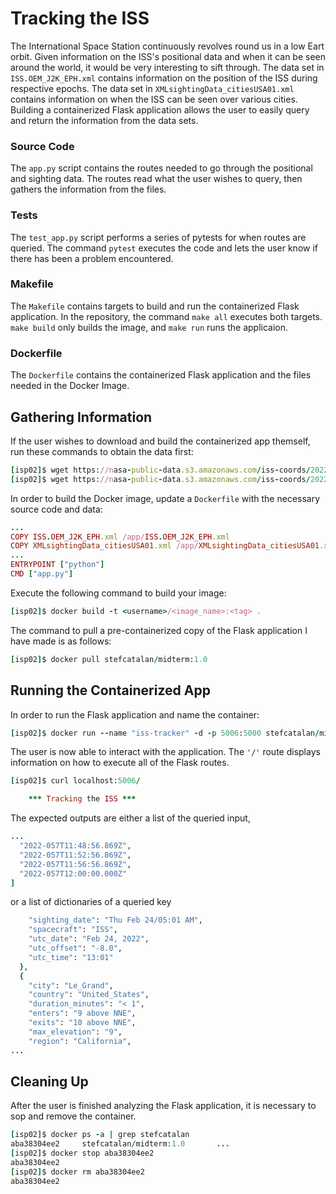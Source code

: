 # Tracking the ISS

The International Space Station continuously revolves round us in a low Eart orbit. Given information on the ISS's positional data and when it can be seen around the world, it would be very interesting to sift through. The data set in `ISS.OEM_J2K_EPH.xml` contains information on the position of the ISS during respective epochs. The data set in `XMLsightingData_citiesUSA01.xml` contains information on when the ISS can be seen over various cities. Building a containerized Flask application allows the user to easily query and return the information from the data sets.

### Source Code

The `app.py` script contains the routes needed to go through the positional and sighting data. The routes read what the user wishes to query, then gathers the information from the files.

### Tests

The `test_app.py` script performs a series of pytests for when routes are queried. The command `pytest` executes the code and lets the user know if there has been a problem encountered.

### Makefile

The `Makefile` contains targets to build and run the containerized Flask application. In the repository, the command `make all` executes both targets. `make build` only builds the image, and `make run` runs the applicaion.

### Dockerfile

The `Dockerfile` contains the containerized Flask application and the files needed in the Docker Image.

## Gathering Information

If the user wishes to download and build the containerized app themself, run these commands to obtain the data first:
```ruby
[isp02]$ wget https://nasa-public-data.s3.amazonaws.com/iss-coords/2022-02-13/ISS_OEM/ISS.OEM_J2K_EPH.xml
[isp02]$ wget https://nasa-public-data.s3.amazonaws.com/iss-coords/2022-02-13/ISS_sightings/XMLsightingData_citiesUSA01.xml
```
In order to build the Docker image, update a `Dockerfile` with the necessary source code and data:
```ruby
...
COPY ISS.OEM_J2K_EPH.xml /app/ISS.OEM_J2K_EPH.xml
COPY XMLsightingData_citiesUSA01.xml /app/XMLsightingData_citiesUSA01.xml
...
ENTRYPOINT ["python"]
CMD ["app.py"]
```
Execute the following command to build your image:
```ruby
[isp02]$ docker build -t <username>/<image_name>:<tag> .
```

The command to pull a pre-containerized copy of the Flask application I have made is as follows:
```ruby
[isp02]$ docker pull stefcatalan/midterm:1.0
```

## Running the Containerized App

In order to run the Flask application and name the container:
```ruby
[isp02]$ docker run --name "iss-tracker" -d -p 5006:5000 stefcatalan/midterm:1.0
```
The user is now able to interact with the application. The `'/'` route displays information on how to execute all of the Flask routes.
```ruby
[isp02]$ curl localhost:5006/

    *** Tracking the ISS ***
```
The expected outputs are either a list of the queried input,
```ruby
...
  "2022-057T11:48:56.869Z", 
  "2022-057T11:52:56.869Z", 
  "2022-057T11:56:56.869Z", 
  "2022-057T12:00:00.000Z"
]
```
or a list of dictionaries of a queried key
```ruby
    "sighting_date": "Thu Feb 24/05:01 AM", 
    "spacecraft": "ISS", 
    "utc_date": "Feb 24, 2022", 
    "utc_offset": "-8.0", 
    "utc_time": "13:01"
  }, 
  {
    "city": "Le_Grand", 
    "country": "United_States", 
    "duration_minutes": "< 1", 
    "enters": "9 above NNE", 
    "exits": "10 above NNE", 
    "max_elevation": "9", 
    "region": "California", 
...
```

## Cleaning Up

After the user is finished analyzing the Flask application, it is necessary to sop and remove the container.
```ruby
[isp02]$ docker ps -a | grep stefcatalan
aba38304ee2     stefcatalan/midterm:1.0       ...
[isp02]$ docker stop aba38304ee2
aba38304ee2
[isp02]$ docker rm aba38304ee2
aba38304ee2
```

